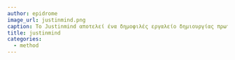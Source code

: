 ```yaml
---
author: epidrome
image_url: justinmind.png
caption: Το Justinmind αποτελεί ένα δημοφιλές εργαλείο δημιουργίας πρωτοτύπων υψηλής πιστότητας και προσομοιώσεων για εφαρμογές κινητών συσκευών και ιστού, χωρίς να απαιτείται η συγγραφή κώδικα.
title: justinmind
categories:
  - method
---
```

